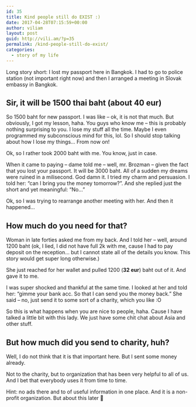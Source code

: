 ```yaml
---
id: 35
title: Kind people still do EXIST :)
date: 2017-04-28T07:15:59+00:00
author: viliam
layout: post
guid: http://vili.am/?p=35
permalink: /kind-people-still-do-exist/
categories:
  - story of my life
---
```

Long story short: I lost my passport here in Bangkok. I had to go to police station (not important right now) and then I arranged a meeting in Slovak embassy in Bangkok.

## Sir, it will be 1500 thai baht (about 40 eur)

So 1500 baht for new passport. I was like &#8211; ok, it is not that much. But obviously, I got my lesson, haha. You guys who know me &#8211; this is probably nothing surprising to you. I lose my stuff all the time. Maybe I even programmed my subconscious mind for this, lol. So I should stop talking about how I lose my things&#8230; From now on!

Ok, so I rather took 2000 baht with me. You know, just in case.

When it came to paying &#8211; dame told me &#8211; well, mr. Brozman &#8211; given the fact that you lost your passport. It will be 3000 baht. All of a sudden my dreams were ruined in a milisecond. God damn it. I tried my charm and persuasion. I told her: &#8220;can I bring you the money tomorrow?&#8221;. And she replied just the short and yet meaningful: &#8220;No&#8230;&#8221;

Ok, so I was trying to rearrange another meeting with her. And then it happened&#8230;

## How much do you need for that?

Woman in late forties asked me from my back. And I told her &#8211; well, around 1200 baht (ok, I lied, I did not have full 2k with me, cause I had to pay deposit on the reception&#8230; but I cannot state all of the details you know. This story would get super long otherwise.)

She just reached for her wallet and pulled 1200 (**32 eur**) baht out of it. And gave it to me.

I was super shocked and thankful at the same time. I looked at her and told her: &#8220;gimme your bank acc. So that I can send you the money back.&#8221; She said &#8211; no, just send it to some sort of a charity, which you like :O

So this is what happens when you are nice to people, haha. Cause I have talked a little bit with this lady. We just have some chit chat about Asia and other stuff.

## But how much did you send to charity, huh?

Well, I do not think that it is that important here. But I sent some money already.

Not to the charity, but to organization that has been very helpful to all of us. And I bet that everybody uses it from time to time.

Hint: no ads there and to of useful information in one place. And it is a non-profit organization. But about this later 🙂